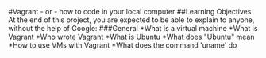 #Vagrant - or - how to code in your local computer
##Learning Objectives
At the end of this project, you are expected to be able to explain to anyone, without the help of Google:
###General
*What is a virtual machine
*What is Vagrant
*Who wrote Vagrant
*What is Ubuntu
*What does "Ubuntu" mean
*How to use VMs with Vagrant
*What does the command 'uname' do
